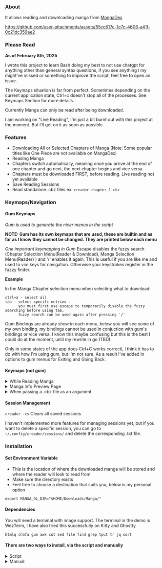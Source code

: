 ### About 

It allows reading and downloading manga from [MangaDex](https://mangadex.org/)  

https://github.com/user-attachments/assets/55cc617c-1e7c-4606-a41f-0c21dc359ae2



### Please Read

**As of February 8th, 2025**  

I wrote this project to learn Bash doing my best to not use chatgpt for anything other than general syntax questions, if you see anything I my might've missed or something to improve the script, feel free to open an issue. 

The Keymaps situation is far from perfect. Sometimes depending on the current application state, Ctrl+c doesn't stop all of the processes. See Keymaps Section for more details. 

Currently Manga can only be read after being downloaded.

I am working on "Live Reading", I'm just a bit burnt out with this project at the moment. But I'll get on it as soon as possible. 

### Features 
- Downloading All or Selected Chapters of Manga (Note: Some popular titles like One Piece are not available on MangaDex)
- Reading Manga
- Chapters switch automatically, meaning once you arrive at the end of one chapter and go next, the next chapter begins and vice versa.
- Chapters must be downloaded FIRST, before reading. Live reading not yet available
- Save Reading Sessions
- Read standalone .cbz files ex. `creader chapter_1.cbz`


### Keymaps/Navigation 

#### Gum Keymaps

*Gum is used to generate the nicer menus in the script*


**NOTE: Gum has its own keymaps that are used, these are builtin and as far as I know they cannot be changed. They are printed below each menu** 

*One important keymapping in Gum* 
Escape disables the fuzzy search (Chapter Selection Menu(Reader & Download), Manga Selection Menu(Reader) ) and '/' enables it again. This is useful if you are like me and used to vim keys for navigation. Otherwise your keystrokes register in the fuzzy finder. 

**Example**

In the Manga Chapter selection menu when selecting what to download:

```
ctrl+a - select all 
tab - select specifc entries - 
      you must first use escape to temporarily disable the fuzzy searching before using tab,
      fuzzy search can be used again after pressing '/' 
```
Gum Bindings are already show in each menu, below you will see some of my own binding, my bindings cannot be used in conjuction with gum's bindings or vice versa. I know this maybe confusing but this is the best I could do at the moment, until my rewrite in go (TBD).

Only in some states of the app does Ctrl+C works correctl, I think it has to do with how I'm using gum, but I'm not sure. As a result I've added in options to gum menus for Exiting and Going Back. 

#### Keymaps (not gum)
<details>
<summary>While Reading Manga</summary>

```
q/Ctrl+c - Quit/Exit 
j/down   - next page 
k/up     - previous page 
h/left   - previous chapter 
l/right  - next chapter
r        - load saved sessions menu
s        - save current reading session
m        - go back to main menu
b        - go back to chapter selection for current manga
```
</details>

<details>
<summary>Manga Info Preview Page</summary>

###### **This is shown when selecting manga to download** 

```
q/Ctrl+c - Quit/Exit
b        - back to manga selection menu 
enter    - selects the manga 
any key  - returns to main menu
```
</details>

<details>
<summary>When passing a .cbz file as an argument</summary>

```
j/down   - next page 
k/up     - previous page 
q/ctrl+c - Quit/Exit
m        - Main Menu
```
</details>

#### Session Management

`creader -cs` Clears all saved sessions

I haven't implemented more features for managing sessions yet, but if you want to delete a specific session, you can go to `~/.config/creader/sessions/` and delete the corresponding .txt file. 

### Installation 

#### Set Environment Variable 

- This is the location of where the downloaded manga will be stored and where the reader will look to read from. 
- Make sure the directory exists
- Feel free to choose a destination that suits you, below is my personal option

`export MANGA_DL_DIR="$HOME/Downloads/Manga/"`

#### Dependencies 
You will need a terminal with image support. The terminal in the demo is WezTerm, I have also tried this successfully on Kitty and Ghostty
```
htmlq chafa gum awk cut sed file find grep tput tr jq sort
```

#### There are two ways to install, via the script and manually

<details>
<summary>Script</summary>

    Be sure to read the install script before running it!

    You will be prompted for sudo access for the last command in the script, to copy the script to your PATH
    
    wget "https://raw.githubusercontent.com/Hiro427/creader/refs/heads/main/install.sh" 
    chmod +x install.sh 
    ./install.sh
    
    

</details>

<details> 
<summary>Manual</summary>  

    You can read through the install script yourself and copy the commands, or follow below.
    
    cd ~/.config && mkdir creader #make creader directory in .config directory

    #make directories, be sure to check spelling, these directories are coded in the main script
    mkdir active/
    mkdir sessions/
    mkdir tmp/ 

    #clone repo 
    cd && git clone https://github.com/Hiro427/creader.git
    `cd creader/`


    #Make the script an executable 
    chmod +x creader.sh

    #Copy script to PATH
    sudo cp ./creader.sh /usr/local/bin/creader

    #Move the ASCII Header to the config directory 
    cp header.txt ~/.config/creader/

</details>





